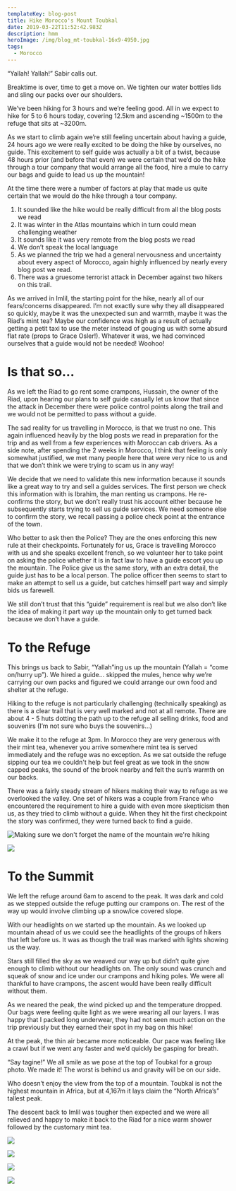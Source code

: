 ```yaml
---
templateKey: blog-post
title: Hike Morocco's Mount Toubkal
date: 2019-03-22T11:52:42.983Z
description: hmm
heroImage: /img/blog_mt-toubkal-16x9-4950.jpg
tags:
  - Morocco
---
```

“Yallah! Yallah!” Sabir calls out.

Breaktime is over, time to get a move on. We tighten our water bottles lids and sling our packs over our shoulders.

We’ve been hiking for 3 hours and we’re feeling good. All in we expect to hike for 5 to 6 hours today, covering 12.5km and ascending \~1500m to the refuge that sits at \~3200m.

As we start to climb again we’re still feeling uncertain about having a guide, 24 hours ago we were really excited to be doing the hike by ourselves, no guide. This excitement to self guide was actually a bit of a twist, because 48 hours prior (and before that even) we were certain that we’d do the hike through a tour company that would arrange all the food, hire a mule to carry our bags and guide to lead us up the mountain!

At the time there were a number of factors at play that made us quite certain that we would do the hike through a tour company.

1. It sounded like the hike would be really difficult from all the blog posts we read
2. It was winter in the Atlas mountains which in turn could mean challenging weather
3. It sounds like it was very remote from the blog posts we read
4. We don’t speak the local language
5. As we planned the trip we had a general nervousness and uncertainty about every aspect of Morocco, again highly influenced by nearly every blog post we read.
6. There was a gruesome terrorist attack in December against two hikers on this trail. 

As we arrived in Imlil, the starting point for the hike, nearly all of our fears/concerns disappeared. I’m not exactly sure why they all disappeared so quickly, maybe it was the unexpected sun and warmth, maybe it was the Riad’s mint tea? Maybe our confidence was high as a result of actually getting a petit taxi to use the meter instead of gouging us with some absurd flat rate (props to Grace Osler!). Whatever it was, we had convinced ourselves that a guide would not be needed! Woohoo!

# Is that so…

As we left the Riad to go rent some crampons, Hussain, the owner of the Riad, upon hearing our plans to self guide casually let us know that since the attack in December there were police control points along the trail and we would not be permitted to pass without a guide.

The sad reality for us travelling in Morocco, is that we trust no one. This again influenced heavily by the blog posts we read in preparation for the trip and as well from a few experiences with Moroccan cab drivers. As a side note, after spending the 2 weeks in Morocco, I think that feeling is only somewhat justified, we met many people here that were very nice to us and that we don’t think we were trying to scam us in any way! 

We decide that we need to validate this new information because it sounds like a great way to try and sell a guides services. The first person we check this information with is Ibrahim, the man renting us crampons. He re-confirms the story, but we don’t really trust his account either because he subsequently starts trying to sell us guide services. We need someone else to confirm the story, we recall passing a police check point at the entrance of the town. 

Who better to ask then the Police? They are the ones enforcing this new rule at their checkpoints. Fortunately for us, Grace is travelling Morocco with us and she speaks excellent french, so we volunteer her to take point on asking the police whether it is in fact law to have a guide escort you up the mountain. The Police give us the same story, with an extra detail, the guide just has to be a local person. The police officer then seems to start to make an attempt to sell us a guide, but catches himself part way and simply bids us farewell.

We still don’t trust that this “guide” requirement is real but we also don’t like the idea of making it part way up the mountain only to get turned back because we don’t have a guide.

# To the Refuge

This brings us back to Sabir, “Yallah”ing us up the mountain (Yallah = “come on/hurry up”). We hired a guide… skipped the mules, hence why we’re carrying our own packs and figured we could arrange our own food and shelter at the refuge.

Hiking to the refuge is not particularly challenging (technically speaking) as there is a clear trail that is very well marked and not at all remote. There are about 4 - 5 huts dotting the path up to the refuge all selling drinks, food and souvenirs (I’m not sure who buys the souvenirs…)

We make it to the refuge at 3pm. In Morocco they are very generous with their mint tea, whenever you arrive somewhere mint tea is served immediately and the refuge was no exception. As we sat outside the refuge sipping our tea we couldn't help but feel great as we took in the snow capped peaks, the sound of the brook nearby and felt the sun’s warmth on our backs. 

There was a fairly steady stream of hikers making their way to refuge as we overlooked the valley. One set of hikers was a couple from France who encountered the requirement to hire a guide with even more skepticism then us, as they tried to climb without a guide. When they hit the first checkpoint the story was confirmed, they were turned back to find a guide.

![](/img/img_5531.jpg "Making sure we don't forget the name of the mountain we're hiking")

![](/img/blog_mttoubkal-16x9.jpg)

# To the Summit

We left the refuge around 6am to ascend to the peak. It was dark and cold as we stepped outside the refuge putting our crampons on. The rest of the way up would involve climbing up a snow/ice covered slope. 

With our headlights on we started up the mountain. As we looked up mountain ahead of us we could see the headlights of the groups of hikers that left before us. It was as though the trail was marked with lights showing us the way.

Stars still filled the sky as we weaved our way up but didn’t quite give enough to climb without our headlights on. The only sound was crunch and squeak of snow and ice under our crampons and hiking poles. We were all thankful to have crampons, the ascent would have been really difficult without them. 

As we neared the peak, the wind picked up and the temperature dropped. Our bags were feeling quite light as we were wearing all our layers. I was happy that I packed long underwear, they had not seen much action on the trip previously but they earned their spot in my bag on this hike!

At the peak, the thin air became more noticeable. Our pace was feeling like a crawl but if we went any faster and we’d quickly be gasping for breath.

“Say tagine!” We all smile as we pose at the top of Toubkal for a group photo. We made it! The worst is behind us and gravity will be on our side. 

Who doesn’t enjoy the view from the top of a mountain. Toubkal is not the highest mountain in Africa, but at 4,167m it lays claim the “North Africa’s” tallest peak.

The descent back to Imlil was tougher then expected and we were all relieved and happy to make it back to the Riad for a nice warm shower followed by the customary mint tea.

![](/img/blog_toubkalsummit-5x7-5644.jpg)

![](/img/blog_toubkal-lights-5x7-4969.jpg)

![](/img/blog_gracesummit-5x7-5664.jpg)

![](/img/blog_timsummit-5x7-5669.jpg)
